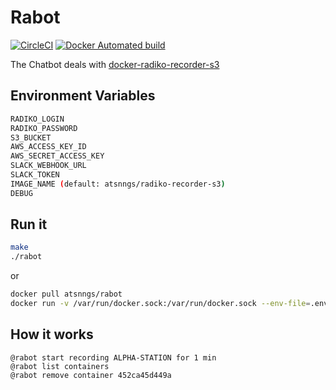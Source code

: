 Rabot
=====

[![CircleCI](https://circleci.com/gh/ngs/rabot.svg?style=svg)](https://circleci.com/gh/ngs/rabot)
[![Docker Automated build](https://img.shields.io/docker/automated/atsnngs/rabot.svg?maxAge=2592000)](https://hub.docker.com/r/atsnngs/rabot/)

The Chatbot deals with [docker-radiko-recorder-s3]

Environment Variables
---------------------

```sh
RADIKO_LOGIN
RADIKO_PASSWORD
S3_BUCKET
AWS_ACCESS_KEY_ID
AWS_SECRET_ACCESS_KEY
SLACK_WEBHOOK_URL
SLACK_TOKEN
IMAGE_NAME (default: atsnngs/radiko-recorder-s3)
DEBUG
```

Run it
------

```sh
make
./rabot
```

or

```sh
docker pull atsnngs/rabot
docker run -v /var/run/docker.sock:/var/run/docker.sock --env-file=.envrc atsnngs/rabot
```

How it works
------------

```
@rabot start recording ALPHA-STATION for 1 min
@rabot list containers
@rabot remove container 452ca45d449a
```

[docker-radiko-recorder-s3]: https://github.com/ngs/docker-radiko-recorder-s3
